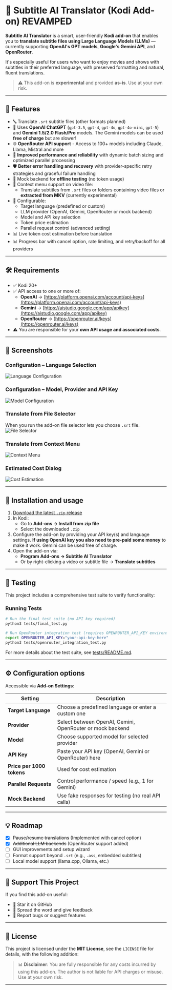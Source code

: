 # 🧠 Subtitle AI Translator (Kodi Add-on) REVAMPED

**Subtitle AI Translator** is a smart, user-friendly **Kodi add-on** that enables you to **translate subtitle files using Large Language Models (LLMs)** — currently supporting **OpenAI's GPT models**, **Google's Gemini API**, and **OpenRouter**.

It's especially useful for users who want to enjoy movies and shows with subtitles in their preferred language, with preserved formatting and natural, fluent translations.

> ⚠️ This add-on is **experimental** and provided **as-is**. Use at your own risk.

---

## 🌟 Features

- 🔤 Translate `.srt` subtitle files (other formats planned)
- 🤖 Uses **OpenAI ChatGPT** (`gpt-3.5`, `gpt-4`, `gpt-4o`, `gpt-4o-mini`, `gpt-5`) and **Gemini 1.5/2.0 Flash/Pro** models. The Gemini models can be used **free of charge** but are slower!
- 🌐 **OpenRouter API support** - Access to 100+ models including Claude, Llama, Mistral and more
- 🚀 **Improved performance and reliability** with dynamic batch sizing and optimized parallel processing
- 🛡️ **Better error handling and recovery** with provider-specific retry strategies and graceful failure handling
- 🤪 Mock backend for **offline testing** (no token usage)
- 📂 Context menu support on video file:
  - Translate subtitles from `.srt` files or folders containing video files or **extracted from MKV** (currently experimental)
- 🔧 Configurable:
  - Target language (predefined or custom)
  - LLM provider (OpenAI, Gemini, OpenRouter or mock backend)
  - Model and API key selection
  - Token price estimation
  - Parallel request control (advanced setting)
- 📊 Live token cost estimation before translation
- 📊 Progress bar with cancel option, rate limiting, and retry/backoff for all providers

---

## 🛠️ Requirements

- ✅ Kodi 20+
- ✅ API access to one or more of:
  - **OpenAI** → [https://platform.openai.com/account/api-keys](https://platform.openai.com/account/api-keys)
  - **Gemini** → [https://aistudio.google.com/app/apikey](https://aistudio.google.com/app/apikey)
  - **OpenRouter** → [https://openrouter.ai/keys](https://openrouter.ai/keys)
- ⚠️ You are responsible for your **own API usage and associated costs**.

---

## 📸 Screenshots

### Configuration – Language Selection

![Language Configuration](resources/screenshots/configuration_langugage.png)

### Configuration – Model, Provider and API Key

![Model Configuration](resources/screenshots/configuration_model.png)

### Translate from File Selector

When you run the add-on file selector lets you choose `.srt` file.
![File Selector](resources/screenshots/translate_file_selector.png)

### Translate from Context Menu

![Context Menu](resources/screenshots/translate_context_menu.png)

### Estimated Cost Dialog

![Cost Estimation](resources/screenshots/cost_estimation.png)

---

## 🚀 Installation and usage

1. [Download the latest `.zip` release](https://github.com/re999/script.program.sub-ai-translator/releases)
2. In Kodi:
   - Go to **Add-ons → Install from zip file**
   - Select the downloaded `.zip`
3. Configure the add-on by providing your API key(s) and language settings. **If using OpenAI key you also need to pre-paid some money** to make it work. Gemini can be used free of charge.
4. Open the add-on via:
   - **Program Add-ons → Subtitle AI Translator**
   - Or by right-clicking a video or subtitle file → **Translate subtitles**

---

## 🧪 Testing

This project includes a comprehensive test suite to verify functionality:

### Running Tests

```bash
# Run the final test suite (no API key required)
python3 tests/final_test.py

# Run OpenRouter integration test (requires OPENROUTER_API_KEY environment variable)
export OPENROUTER_API_KEY="your-api-key-here"
python3 tests/openrouter_integration_test.py
```

For more details about the test suite, see [tests/README.md](tests/README.md).

---

## ⚙️ Configuration options

Accessible via **Add-on Settings**:

| Setting                   | Description                                               |
| ------------------------- | --------------------------------------------------------- |
| **Target Language**       | Choose a predefined language or enter a custom one        |
| **Provider**              | Select between OpenAI, Gemini, OpenRouter or mock backend |
| **Model**                 | Choose supported model for selected provider              |
| **API Key**               | Paste your API key (OpenAI, Gemini or OpenRouter) here    |
| **Price per 1000 tokens** | Used for cost estimation                                  |
| **Parallel Requests**     | Control performance / speed (e.g., 1 for Gemini)          |
| **Mock Backend**          | Use fake responses for testing (no real API calls)        |

---

## 💡 Roadmap

- [x] ~~Pause/resume translations~~ (Implemented with cancel option)
- [x] ~~Additional LLM backends~~ (OpenRouter support added)
- [ ] GUI improvements and setup wizard
- [ ] Format support beyond `.srt` (e.g., `.ass`, embedded subtitles)
- [ ] Local model support (llama.cpp, Ollama, etc.)

---

## 🤝 Support This Project

If you find this add-on useful:

- 🌟 Star it on GitHub
- 🤍 Spread the word and give feedback
- 🐛 Report bugs or suggest features

---

## 📜 License

This project is licensed under the **MIT License**, see the `LICENSE` file for details, with the following addition:

> 📊 **Disclaimer**: You are fully responsible for any costs incurred by using this add-on. The author is not liable for API charges or misuse. Use at your own risk.

---
